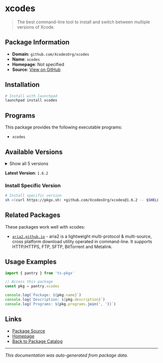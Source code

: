 # xcodes

> The best command-line tool to install and switch between multiple versions of Xcode.

## Package Information

- **Domain**: `github.com/XcodesOrg/xcodes`
- **Name**: `xcodes`
- **Homepage**: Not specified
- **Source**: [View on GitHub](https://github.com/pkgxdev/pantry/tree/main/projects/github.com/XcodesOrg/xcodes/package.yml)

## Installation

```bash
# Install with launchpad
launchpad install xcodes
```

## Programs

This package provides the following executable programs:

- `xcodes`

## Available Versions

<details>
<summary>Show all 5 versions</summary>

- `1.6.2`, `1.6.1`, `1.6.0`, `1.5.0`, `1.4.1`

</details>

**Latest Version**: `1.6.2`

### Install Specific Version

```bash
# Install specific version
sh <(curl https://pkgx.sh) +github.com/XcodesOrg/xcodes@1.6.2 -- $SHELL -i
```

## Related Packages

These packages work well with xcodes:

- [`aria2.github.io`](aria2githubio.md) - aria2 is a lightweight multi-protocol & multi-source, cross platform download utility operated in command-line. It supports HTTP/HTTPS, FTP, SFTP, BitTorrent and Metalink.

## Usage Examples

```typescript
import { pantry } from 'ts-pkgx'

// Access this package
const pkg = pantry.xcodes

console.log(`Package: ${pkg.name}`)
console.log(`Description: ${pkg.description}`)
console.log(`Programs: ${pkg.programs.join(', ')}`)
```

## Links

- [Package Source](https://github.com/pkgxdev/pantry/tree/main/projects/github.com/XcodesOrg/xcodes/package.yml)
- [Homepage](#)
- [Back to Package Catalog](../package-catalog.md)

---

*This documentation was auto-generated from package data.*
